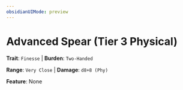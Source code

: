 ```yaml
---
obsidianUIMode: preview
---
```

# Advanced Spear (Tier 3 Physical)

**Trait**: `Finesse` | **Burden**: `Two-Handed`

**Range**: `Very Close` | **Damage**: `d8+8 (Phy)`

**Feature**: None